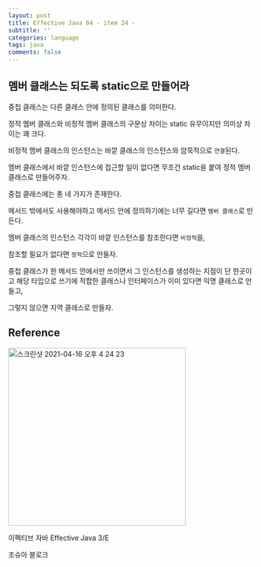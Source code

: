 ```yaml
---
layout: post
title: Effective Java 04 - item 24 -
subtitle: ''
categories: language
tags: java
comments: false
---
```


## 멤버 클래스는 되도록 static으로 만들어라

중첩 클래스는 다른 클래스 안에 정의된 클래스를 의미한다.

정적 멤버 클래스와 비정적 멤버 클래스의 구문상 차이는 static 유무이지만 의미상 차이는 꽤 크다.

비정적 멤버 클래스의 인스턴스는 바깥 클래스의 인스턴스와 암묵적으로 `연결`된다.

멤버 클래스에서 바깥 인스턴스에 접근할 일이 없다면 무조건 static을 붙여 정적 멤버 클래스로 만들어주자.

중첩 클래스에는 총 네 가지가 존재한다.

메서드 밖에서도 사용해야하고 메서드 안에 정의하기에는 너무 길다면 `멤버 클래스`로 만든다.

멤버 클래스의 인스턴스 각각이 바깥 인스턴스를 참조한다면 `비정적`을,

참조할 필요가 없다면 `정적`으로 만들자.

중첩 클래스가 한 메서드 안에서만 쓰이면서 그 인스턴스를 생성하는 지점이 단 한곳이고 해당 타입으로 쓰기에 적합한 클래스나 인터페이스가 이미 있다면 익명 클래스로 만들고,

그렇지 않으면 지역 클래스로 만들자.

## Reference

<img width="360" alt="스크린샷 2021-04-16 오후 4 24 23" src="https://user-images.githubusercontent.com/43809168/114987533-3e449400-9ed0-11eb-9b5f-a24f73b6f138.png">

이펙티브 자바 Effective Java 3/E

조슈아 블로크

